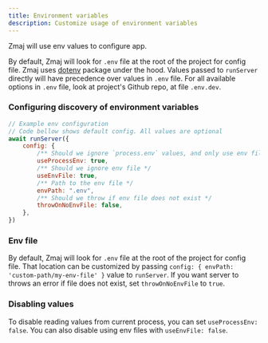 ```yaml
---
title: Environment variables
description: Customize usage of environment variables
---
```


Zmaj will use env values to configure app.

By default, Zmaj will look for `.env` file at the root of the project for config file.
Zmaj uses [dotenv](https://www.npmjs.com/package/dotenv) package under the hood.
Values passed to `runServer` directly will have precedence over values in `.env` file.
For all available options in `.env` file, look at project's Github repo, at file `.env.dev`.

### Configuring discovery of environment variables

```js
// Example env configuration
// Code bellow shows default config. All values are optional
await runServer({
	config: {
		/** Should we ignore `process.env` values, and only use env files */
		useProcessEnv: true,
		/** Should we ignore env file */
		useEnvFile: true,
		/** Path to the env file */
		envPath: ".env",
		/** Should we throw if env file does not exist */
		throwOnNoEnvFile: false,
	},
})
```

### Env file

By default, Zmaj will look for `.env` file at the root of the project for config file.
That location can be customized by passing `config: { envPath: 'custom-path/my-env-file' }` value to `runServer`.
If you want server to throws an error if file does not exist, set `throwOnNoEnvFile` to `true`.

### Disabling values

To disable reading values from current process, you can set `useProcessEnv: false`.
You can also disable using env files with `useEnvFile: false`.

